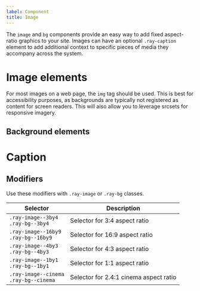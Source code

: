 ```yaml
---
label: Component
title: Image
---
```


<page-intro>The `image` and `bg` components provide an easy way to add fixed aspect-ratio graphics to your site. Images can have an optional `.ray-caption` element to add additional context to specific pieces of media they accompany across the system.</page-intro>

# Image elements

For most images on a web page, the `img` tag should be used. This is best for accessibility purposes, as backgrounds are typically not registered as content for screen readers. This will also allow you to leverage srcsets for responsive imagery.

<component
    name="16x9"
    component="image"
    variation="image--16by9"
    >
</component>

<component
    name="Image 16x9 RTL"
    component="image"
    variation="rtl-image--caption"
    >
</component>

<component
    name="Image 3x4"
    name="3x4"
    component="image"
    variation="image--3by4"
    >
</component>

## Background elements

<component
    name="16x9"
    component="image"
    variation="bg--16by9"
    >
</component>

<component
    name="4x3"
    component="image"
    variation="bg--4by3"
    >
</component>

<component
    name="3x4"
    component="image"
    variation="bg--3by4"
    >
</component>

# Caption

<component
    component="image"
    variation="image--caption"
    >
</component>

<component
    name="RTL"
    component="image"
    variation="rtl-image--caption"
    >
</component>

## Modifiers

Use these modifiers with `.ray-image` or `.ray-bg` classes.

| Selector                                  | Description                            |
| ----------------------------------------- | -------------------------------------- |
| `.ray-image--3by4`<br>`.ray-bg--3by4`     | Selector for 3:4 aspect ratio          |
| `.ray-image--16by9`<br>`.ray-bg--16by9`   | Selector for 16:9 aspect ratio         |
| `.ray-image--4by3`<br>`.ray-bg--4by3`     | Selector for 4:3 aspect ratio          |
| `.ray-image--1by1`<br>`.ray-bg--1by1`     | Selector for 1:1 aspect ratio          |
| `.ray-image--cinema`<br>`.ray-bg--cinema` | Selector for 2.4:1 cinema aspect ratio |

